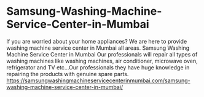 # Samsung-Washing-Machine-Service-Center-in-Mumbai
If you are worried about your home appliances? We are here to provide washing machine service center in Mumbai all areas. Samsung Washing Machine Service Center in Mumbai Our professionals will repair all types of washing machines like washing machines, air conditioner, microwave oven, refrigerator and TV etc...Our professionals they have huge knowledge in repairing the products with genuine spare parts.  https://samsungwashingmachineservicecenterinmumbai.com/samsung-washing-machine-service-center-in-mumbai/
